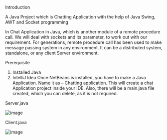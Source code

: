 Introduction 
 
A Java Project which is Chatting Application with the help of Java Swing, AWT and Socket programming

In Chat Application in Java, which is another module of a remote procedure call.  We will deal with sockets and its parameter, to work out with our requirement.  For generations, remote procedure call has been used to make message passing system in any environment.  It can be a distributed system, standalone, or any client Server environment.

Prerequisite
1.	Installed Java
2.	IntelliJ Idea
Once NetBeans is installed, you have to make a Java Application.  Name it as – Chatting application.  This will create a chat Application project inside your IDE.  Also, there will be a main.java file created, which you can delete, as it is not required. 

Server.java

 ![image](https://user-images.githubusercontent.com/109457082/205511295-544151d8-e143-4d2a-a62b-8d8af726103f.png)


Client.java
 
 ![image](https://user-images.githubusercontent.com/109457082/205511306-96a499aa-d955-4246-a495-c12557b375d4.png)


